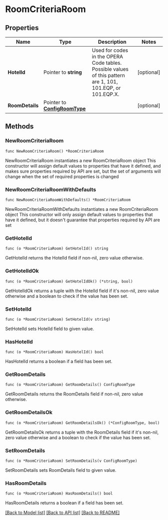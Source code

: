 # RoomCriteriaRoom

## Properties

Name | Type | Description | Notes
------------ | ------------- | ------------- | -------------
**HotelId** | Pointer to **string** | Used for codes in the OPERA Code tables. Possible values of this pattern are 1, 101, 101.EQP, or 101.EQP.X. | [optional] 
**RoomDetails** | Pointer to [**ConfigRoomType**](ConfigRoomType.md) |  | [optional] 

## Methods

### NewRoomCriteriaRoom

`func NewRoomCriteriaRoom() *RoomCriteriaRoom`

NewRoomCriteriaRoom instantiates a new RoomCriteriaRoom object
This constructor will assign default values to properties that have it defined,
and makes sure properties required by API are set, but the set of arguments
will change when the set of required properties is changed

### NewRoomCriteriaRoomWithDefaults

`func NewRoomCriteriaRoomWithDefaults() *RoomCriteriaRoom`

NewRoomCriteriaRoomWithDefaults instantiates a new RoomCriteriaRoom object
This constructor will only assign default values to properties that have it defined,
but it doesn't guarantee that properties required by API are set

### GetHotelId

`func (o *RoomCriteriaRoom) GetHotelId() string`

GetHotelId returns the HotelId field if non-nil, zero value otherwise.

### GetHotelIdOk

`func (o *RoomCriteriaRoom) GetHotelIdOk() (*string, bool)`

GetHotelIdOk returns a tuple with the HotelId field if it's non-nil, zero value otherwise
and a boolean to check if the value has been set.

### SetHotelId

`func (o *RoomCriteriaRoom) SetHotelId(v string)`

SetHotelId sets HotelId field to given value.

### HasHotelId

`func (o *RoomCriteriaRoom) HasHotelId() bool`

HasHotelId returns a boolean if a field has been set.

### GetRoomDetails

`func (o *RoomCriteriaRoom) GetRoomDetails() ConfigRoomType`

GetRoomDetails returns the RoomDetails field if non-nil, zero value otherwise.

### GetRoomDetailsOk

`func (o *RoomCriteriaRoom) GetRoomDetailsOk() (*ConfigRoomType, bool)`

GetRoomDetailsOk returns a tuple with the RoomDetails field if it's non-nil, zero value otherwise
and a boolean to check if the value has been set.

### SetRoomDetails

`func (o *RoomCriteriaRoom) SetRoomDetails(v ConfigRoomType)`

SetRoomDetails sets RoomDetails field to given value.

### HasRoomDetails

`func (o *RoomCriteriaRoom) HasRoomDetails() bool`

HasRoomDetails returns a boolean if a field has been set.


[[Back to Model list]](../README.md#documentation-for-models) [[Back to API list]](../README.md#documentation-for-api-endpoints) [[Back to README]](../README.md)


